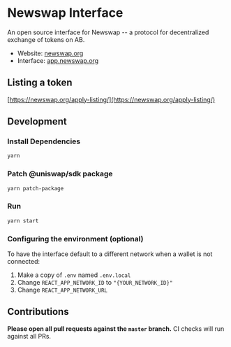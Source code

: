 # Newswap Interface

An open source interface for Newswap -- a protocol for decentralized exchange of tokens on AB.

- Website: [newswap.org](https://newswap.org/)
- Interface: [app.newswap.org](https://app.newswap.org)

## Listing a token

[https://newswap.org/apply-listing/](https://newswap.org/apply-listing/) 


## Development

### Install Dependencies

```bash
yarn
```
### Patch @uniswap/sdk package
```bash
yarn patch-package
```

### Run

```bash
yarn start
```

### Configuring the environment (optional)

To have the interface default to a different network when a wallet is not connected:

1. Make a copy of `.env` named `.env.local`
2. Change `REACT_APP_NETWORK_ID` to `"{YOUR_NETWORK_ID}"`
3. Change `REACT_APP_NETWORK_URL`

## Contributions

**Please open all pull requests against the `master` branch.** 
CI checks will run against all PRs.
